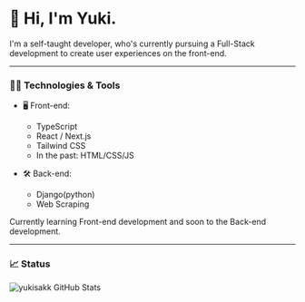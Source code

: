 # 👋 Hi, I'm Yuki.

I'm a self-taught developer, who's currently pursuing a Full-Stack development to create user experiences on the front-end.

---

### 🧑‍💻 Technologies & Tools

- 🖥️ Front-end:

  - TypeScript
  - React / Next.js
  - Tailwind CSS
  - In the past: HTML/CSS/JS

- 🛠 Back-end:

  - Django(python)
  - Web Scraping
  
Currently learning Front-end development and soon to the Back-end development.

---

### 📈 Status

![yukisakk GitHub Stats](https://github-readme-stats.vercel.app/api?username=yukisakk&count_private=true&theme=tokyonight)
